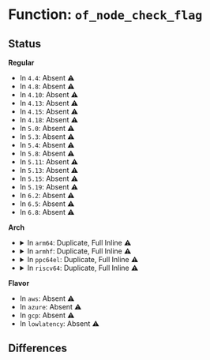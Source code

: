 # Function: <code>of_node_check_flag</code>

## Status
<b>Regular</b>
<ul>
<li>
In <code>4.4</code>: Absent ⚠️
</li>
<li>
In <code>4.8</code>: Absent ⚠️
</li>
<li>
In <code>4.10</code>: Absent ⚠️
</li>
<li>
In <code>4.13</code>: Absent ⚠️
</li>
<li>
In <code>4.15</code>: Absent ⚠️
</li>
<li>
In <code>4.18</code>: Absent ⚠️
</li>
<li>
In <code>5.0</code>: Absent ⚠️
</li>
<li>
In <code>5.3</code>: Absent ⚠️
</li>
<li>
In <code>5.4</code>: Absent ⚠️
</li>
<li>
In <code>5.8</code>: Absent ⚠️
</li>
<li>
In <code>5.11</code>: Absent ⚠️
</li>
<li>
In <code>5.13</code>: Absent ⚠️
</li>
<li>
In <code>5.15</code>: Absent ⚠️
</li>
<li>
In <code>5.19</code>: Absent ⚠️
</li>
<li>
In <code>6.2</code>: Absent ⚠️
</li>
<li>
In <code>6.5</code>: Absent ⚠️
</li>
<li>
In <code>6.8</code>: Absent ⚠️
</li>
</ul>
<b>Arch</b>
<ul>
<li>
<details>
<summary>In <code>arm64</code>: Duplicate, Full Inline ⚠️</summary>

**Collision:** Static Duplication

**Inline:** Full

**Transformation:** False

**Instances:**

```
In drivers/spi/spi.c (ffff8000109c422c)
Location: include/linux/of.h:188
Inline: True
```
```
In drivers/i2c/i2c-core-of.c (ffff800010ab6bd4)
Location: include/linux/of.h:188
Inline: True
```
```
In drivers/of/base.c (ffff800010b6a140)
Location: include/linux/of.h:188
Inline: True
Inline callers:
  - drivers/of/base.c:of_find_node_by_phandle
  - drivers/of/base.c:of_find_node_by_phandle
```
```
In drivers/of/platform.c (ffff800010b6d818)
Location: include/linux/of.h:188
Inline: True
Inline callers:
  - drivers/of/platform.c:of_platform_bus_create
```
```
In drivers/of/dynamic.c (ffff800010b70990)
Location: include/linux/of.h:188
Inline: True
Inline callers:
  - drivers/of/dynamic.c:of_changeset_destroy
  - drivers/of/dynamic.c:of_node_release
  - drivers/of/dynamic.c:of_node_release
  - drivers/of/dynamic.c:of_node_release
  - drivers/of/dynamic.c:of_node_release
  - drivers/of/dynamic.c:__of_detach_node
  - drivers/of/dynamic.c:__of_attach_node
```
```
In drivers/of/resolver.c (ffff800010b76ba4)
Location: include/linux/of.h:188
Inline: True
Inline callers:
  - drivers/of/resolver.c:of_resolve_phandles
```
```
In drivers/of/overlay.c (ffff800010b7795c)
Location: include/linux/of.h:188
Inline: True
Inline callers:
  - drivers/of/overlay.c:init_overlay_changeset
  - drivers/of/overlay.c:init_overlay_changeset
```
```
In lib/vsprintf.c (ffff800010d95aa8)
Location: include/linux/of.h:188
Inline: True
Inline callers:
  - lib/vsprintf.c:device_node_string
  - lib/vsprintf.c:device_node_string
  - lib/vsprintf.c:device_node_string
  - lib/vsprintf.c:device_node_string
```
</details>
</li>
<li>
<details>
<summary>In <code>armhf</code>: Duplicate, Full Inline ⚠️</summary>

**Collision:** Static Duplication

**Inline:** Full

**Transformation:** False

**Instances:**

```
In drivers/spi/spi.c (c0ab0f34)
Location: include/linux/of.h:188
Inline: True
```
```
In drivers/i2c/i2c-core-of.c (c0b96d88)
Location: include/linux/of.h:188
Inline: True
```
```
In drivers/of/base.c (c0c4d0a0)
Location: include/linux/of.h:188
Inline: True
Inline callers:
  - drivers/of/base.c:of_find_node_by_phandle
  - drivers/of/base.c:of_find_node_by_phandle
```
```
In drivers/of/platform.c (c0c50674)
Location: include/linux/of.h:188
Inline: True
Inline callers:
  - drivers/of/platform.c:of_platform_bus_create
```
```
In drivers/of/dynamic.c (c0c52fec)
Location: include/linux/of.h:188
Inline: True
Inline callers:
  - drivers/of/dynamic.c:of_changeset_destroy
  - drivers/of/dynamic.c:of_node_release
  - drivers/of/dynamic.c:of_node_release
  - drivers/of/dynamic.c:of_node_release
  - drivers/of/dynamic.c:of_node_release
  - drivers/of/dynamic.c:__of_detach_node
  - drivers/of/dynamic.c:__of_attach_node
```
```
In drivers/of/resolver.c (c0c58ea0)
Location: include/linux/of.h:188
Inline: True
Inline callers:
  - drivers/of/resolver.c:of_resolve_phandles
```
```
In drivers/of/overlay.c (c0c598c0)
Location: include/linux/of.h:188
Inline: True
Inline callers:
  - drivers/of/overlay.c:init_overlay_changeset
  - drivers/of/overlay.c:init_overlay_changeset
  - drivers/of/overlay.c:add_changeset_property
```
```
In lib/vsprintf.c (c0e92b94)
Location: include/linux/of.h:188
Inline: True
Inline callers:
  - lib/vsprintf.c:device_node_string
  - lib/vsprintf.c:device_node_string
  - lib/vsprintf.c:device_node_string
  - lib/vsprintf.c:device_node_string
```
</details>
</li>
<li>
<details>
<summary>In <code>ppc64el</code>: Duplicate, Full Inline ⚠️</summary>

**Collision:** Static Duplication

**Inline:** Full

**Transformation:** False

**Instances:**

```
In drivers/spi/spi.c (c000000000a88c20)
Location: include/linux/of.h:188
Inline: True
```
```
In drivers/i2c/i2c-core-of.c (c000000000b99b60)
Location: include/linux/of.h:188
Inline: True
```
```
In drivers/of/base.c (c000000000c428d0)
Location: include/linux/of.h:188
Inline: True
Inline callers:
  - drivers/of/base.c:of_find_node_by_phandle
  - drivers/of/base.c:of_find_node_by_phandle
```
```
In drivers/of/platform.c (c000000000c48060)
Location: include/linux/of.h:188
Inline: True
Inline callers:
  - drivers/of/platform.c:of_platform_bus_create
```
```
In drivers/of/dynamic.c (c000000000c4c16c)
Location: include/linux/of.h:188
Inline: True
Inline callers:
  - drivers/of/dynamic.c:of_changeset_destroy
  - drivers/of/dynamic.c:of_node_release
  - drivers/of/dynamic.c:of_node_release
  - drivers/of/dynamic.c:of_node_release
  - drivers/of/dynamic.c:of_node_release
  - drivers/of/dynamic.c:__of_detach_node
  - drivers/of/dynamic.c:__of_attach_node
```
```
In drivers/of/resolver.c (c000000000c554bc)
Location: include/linux/of.h:188
Inline: True
Inline callers:
  - drivers/of/resolver.c:of_resolve_phandles
```
```
In drivers/of/overlay.c (c000000000c5664c)
Location: include/linux/of.h:188
Inline: True
Inline callers:
  - drivers/of/overlay.c:init_overlay_changeset
  - drivers/of/overlay.c:init_overlay_changeset
```
```
In lib/vsprintf.c (c000000000edad80)
Location: include/linux/of.h:188
Inline: True
Inline callers:
  - lib/vsprintf.c:device_node_string
  - lib/vsprintf.c:device_node_string
  - lib/vsprintf.c:device_node_string
  - lib/vsprintf.c:device_node_string
```
</details>
</li>
<li>
<details>
<summary>In <code>riscv64</code>: Duplicate, Full Inline ⚠️</summary>

**Collision:** Static Duplication

**Inline:** Full

**Transformation:** False

**Instances:**

```
In drivers/spi/spi.c (ffffffe000618634)
Location: include/linux/of.h:188
Inline: True
```
```
In drivers/i2c/i2c-core-of.c (ffffffe0006bc7b4)
Location: include/linux/of.h:188
Inline: True
```
```
In drivers/of/base.c (ffffffe00071f306)
Location: include/linux/of.h:188
Inline: True
Inline callers:
  - drivers/of/base.c:of_find_node_by_phandle
  - drivers/of/base.c:of_find_node_by_phandle
```
```
In drivers/of/platform.c (ffffffe000722414)
Location: include/linux/of.h:188
Inline: True
Inline callers:
  - drivers/of/platform.c:of_platform_bus_create
```
```
In drivers/of/dynamic.c (ffffffe000724920)
Location: include/linux/of.h:188
Inline: True
Inline callers:
  - drivers/of/dynamic.c:of_changeset_destroy
  - drivers/of/dynamic.c:of_node_release
  - drivers/of/dynamic.c:of_node_release
  - drivers/of/dynamic.c:of_node_release
  - drivers/of/dynamic.c:of_node_release
  - drivers/of/dynamic.c:__of_detach_node
  - drivers/of/dynamic.c:__of_attach_node
```
```
In drivers/of/resolver.c (ffffffe000729f48)
Location: include/linux/of.h:188
Inline: True
Inline callers:
  - drivers/of/resolver.c:of_resolve_phandles
```
```
In drivers/of/overlay.c (ffffffe00072af32)
Location: include/linux/of.h:188
Inline: True
Inline callers:
  - drivers/of/overlay.c:init_overlay_changeset
  - drivers/of/overlay.c:init_overlay_changeset
```
```
In lib/vsprintf.c (ffffffe0008bf3c4)
Location: include/linux/of.h:188
Inline: True
Inline callers:
  - lib/vsprintf.c:device_node_string
  - lib/vsprintf.c:device_node_string
  - lib/vsprintf.c:device_node_string
  - lib/vsprintf.c:device_node_string
```
</details>
</li>
</ul>
<b>Flavor</b>
<ul>
<li>
In <code>aws</code>: Absent ⚠️
</li>
<li>
In <code>azure</code>: Absent ⚠️
</li>
<li>
In <code>gcp</code>: Absent ⚠️
</li>
<li>
In <code>lowlatency</code>: Absent ⚠️
</li>
</ul>

## Differences
